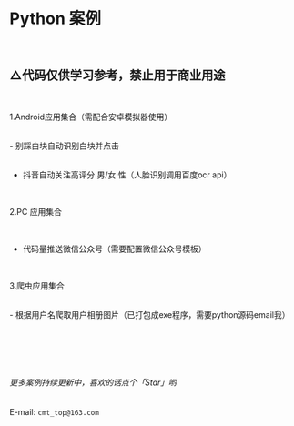 Python 案例
========

<br>


△代码仅供学习参考，禁止用于商业用途
-

<br>

1.Android应用集合（需配合安卓模拟器使用）

<br>
- 别踩白块自动识别白块并点击
<br><br>

- 抖音自动关注高评分 男/女 性（人脸识别调用百度ocr api）

<br>

2.PC 应用集合

<br>

- 代码量推送微信公众号（需要配置微信公众号模板）

<br>

3.爬虫应用集合


<br>
- 根据用户名爬取用户相册图片（已打包成exe程序，需要python源码email我）
<br><br><br><br><br>


<br>



 _更多案例持续更新中，喜欢的话点个「Star」哟_<br>
 <br><br>
E-mail: `cmt_top@163.com`
